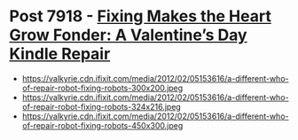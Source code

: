 # Post 7918 - [Fixing Makes the Heart Grow Fonder: A Valentine&#8217;s Day Kindle Repair](https://www.ifixit.com/News/7918/kindle-paperwhite-repair)

- https://valkyrie.cdn.ifixit.com/media/2012/02/05153616/a-different-who-of-repair-robot-fixing-robots-300x200.jpeg
- https://valkyrie.cdn.ifixit.com/media/2012/02/05153616/a-different-who-of-repair-robot-fixing-robots-324x216.jpeg
- https://valkyrie.cdn.ifixit.com/media/2012/02/05153616/a-different-who-of-repair-robot-fixing-robots-450x300.jpeg
